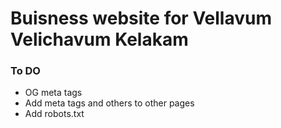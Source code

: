 # Buisness website for Vellavum Velichavum Kelakam

### To DO
* OG meta tags
* Add meta tags and others to other pages
* Add robots.txt